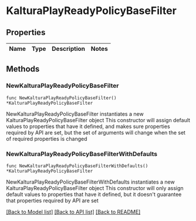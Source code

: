 # KalturaPlayReadyPolicyBaseFilter

## Properties

Name | Type | Description | Notes
------------ | ------------- | ------------- | -------------

## Methods

### NewKalturaPlayReadyPolicyBaseFilter

`func NewKalturaPlayReadyPolicyBaseFilter() *KalturaPlayReadyPolicyBaseFilter`

NewKalturaPlayReadyPolicyBaseFilter instantiates a new KalturaPlayReadyPolicyBaseFilter object
This constructor will assign default values to properties that have it defined,
and makes sure properties required by API are set, but the set of arguments
will change when the set of required properties is changed

### NewKalturaPlayReadyPolicyBaseFilterWithDefaults

`func NewKalturaPlayReadyPolicyBaseFilterWithDefaults() *KalturaPlayReadyPolicyBaseFilter`

NewKalturaPlayReadyPolicyBaseFilterWithDefaults instantiates a new KalturaPlayReadyPolicyBaseFilter object
This constructor will only assign default values to properties that have it defined,
but it doesn't guarantee that properties required by API are set


[[Back to Model list]](../README.md#documentation-for-models) [[Back to API list]](../README.md#documentation-for-api-endpoints) [[Back to README]](../README.md)


